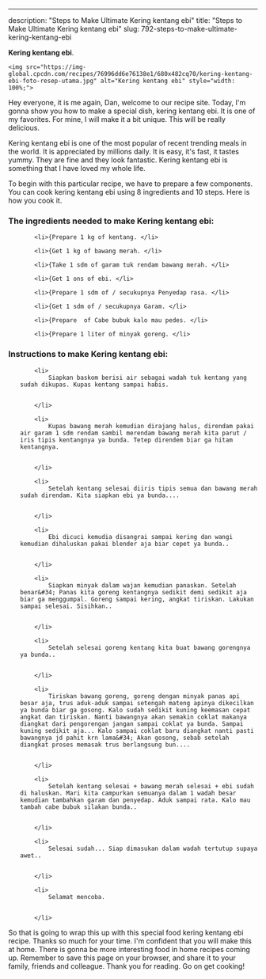---
description: "Steps to Make Ultimate Kering kentang ebi"
title: "Steps to Make Ultimate Kering kentang ebi"
slug: 792-steps-to-make-ultimate-kering-kentang-ebi

<p>
	<strong>Kering kentang ebi</strong>. 
	
</p>
<p>
	
	<img src="https://img-global.cpcdn.com/recipes/76996dd6e76138e1/680x482cq70/kering-kentang-ebi-foto-resep-utama.jpg" alt="Kering kentang ebi" style="width: 100%;">
	
	
</p>
<p>
	Hey everyone, it is me again, Dan, welcome to our recipe site. Today, I'm gonna show you how to make a special dish, kering kentang ebi. It is one of my favorites. For mine, I will make it a bit unique. This will be really delicious.
</p>
	
<p>
	Kering kentang ebi is one of the most popular of recent trending meals in the world. It is appreciated by millions daily. It is easy, it's fast, it tastes yummy. They are fine and they look fantastic. Kering kentang ebi is something that I have loved my whole life.
</p>
<p>
	
</p>

<p>
To begin with this particular recipe, we have to prepare a few components. You can cook kering kentang ebi using 8 ingredients and 10 steps. Here is how you cook it.
</p>

<h3>The ingredients needed to make Kering kentang ebi:</h3>

<ol>
	
		<li>{Prepare 1 kg of kentang. </li>
	
		<li>{Get 1 kg of bawang merah. </li>
	
		<li>{Take 1 sdm of garam tuk rendam bawang merah. </li>
	
		<li>{Get 1 ons of ebi. </li>
	
		<li>{Prepare 1 sdm of / secukupnya Penyedap rasa. </li>
	
		<li>{Get 1 sdm of / secukupnya Garam. </li>
	
		<li>{Prepare  of Cabe bubuk kalo mau pedes. </li>
	
		<li>{Prepare 1 liter of minyak goreng. </li>
	
</ol>
<p>
	
</p>

<h3>Instructions to make Kering kentang ebi:</h3>

<ol>
	
		<li>
			Siapkan baskom berisi air sebagai wadah tuk kentang yang sudah dikupas. Kupas kentang sampai habis.
			
			
		</li>
	
		<li>
			Kupas bawang merah kemudian dirajang halus, direndam pakai air garam 1 sdm rendam sambil merendam bawang merah kita parut / iris tipis kentangnya ya bunda. Tetep direndem biar ga hitam kentangnya.
			
			
		</li>
	
		<li>
			Setelah kentang selesai diiris tipis semua dan bawang merah sudah direndam. Kita siapkan ebi ya bunda....
			
			
		</li>
	
		<li>
			Ebi dicuci kemudia disangrai sampai kering dan wangi kemudian dihaluskan pakai blender aja biar cepet ya bunda..
			
			
		</li>
	
		<li>
			Siapkan minyak dalam wajan kemudian panaskan. Setelah benar&#34; Panas kita goreng kentangnya sedikit demi sedikit aja biar ga menggumpal. Goreng sampai kering, angkat tiriskan. Lakukan sampai selesai. Sisihkan..
			
			
		</li>
	
		<li>
			Setelah selesai goreng kentang kita buat bawang gorengnya ya bunda..
			
			
		</li>
	
		<li>
			Tiriskan bawang goreng, goreng dengan minyak panas api besar aja, trus aduk-aduk sampai setengah mateng apinya dikecilkan ya bunda biar ga gosong. Kalo sudah sedikit kuning keemasan cepat angkat dan tiriskan. Nanti bawangnya akan semakin coklat makanya diangkat dari pengorengan jangan sampai coklat ya bunda. Sampai kuning sedikit aja... Kalo sampai coklat baru diangkat nanti pasti bawangnya jd pahit krn lama&#34; Akan gosong, sebab setelah diangkat proses memasak trus berlangsung bun....
			
			
		</li>
	
		<li>
			Setelah kentang selesai + bawang merah selesai + ebi sudah di haluskan. Mari kita campurkan semuanya dalam 1 wadah besar kemudian tambahkan garam dan penyedap. Aduk sampai rata. Kalo mau tambah cabe bubuk silakan bunda..
			
			
		</li>
	
		<li>
			Selesai sudah... Siap dimasukan dalam wadah tertutup supaya awet..
			
			
		</li>
	
		<li>
			Selamat mencoba.
			
			
		</li>
	
</ol>

<p>
	
</p>

<p>
	So that is going to wrap this up with this special food kering kentang ebi recipe. Thanks so much for your time. I'm confident that you will make this at home. There is gonna be more interesting food in home recipes coming up. Remember to save this page on your browser, and share it to your family, friends and colleague. Thank you for reading. Go on get cooking!
</p>

